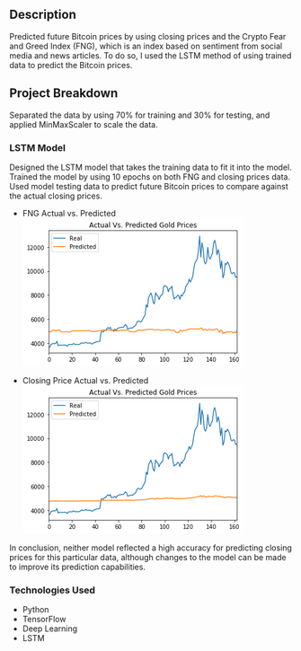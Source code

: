 
## Description

Predicted future Bitcoin prices by using closing prices and the Crypto Fear and Greed Index (FNG), which is an index based on sentiment from social media and news articles. To do so, I used the LSTM method of using trained data to predict the Bitcoin prices. 

## Project Breakdown

Separated the data by using 70% for training and 30% for testing, and applied MinMaxScaler to scale the data. 

### LSTM Model

Designed the LSTM model that takes the training data to fit it into the model. Trained the model by using 10 epochs on both FNG and closing prices data. Used model testing data to predict future Bitcoin prices to compare against the actual closing prices.

- FNG Actual vs. Predicted
![FNG Actual vs Predicted](FNG_chart.png)

- Closing Price Actual vs. Predicted
![Closing Price Actual vs Predicted](ClosingPrice_chart.png)

In conclusion, neither model reflected a high accuracy for predicting closing prices for this particular data, although changes to the model can be made to improve its prediction capabilities. 

### Technologies Used

- Python
- TensorFlow
- Deep Learning
- LSTM
